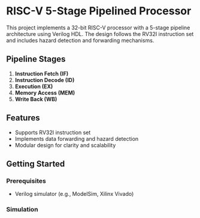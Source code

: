 # RISC-V 5-Stage Pipelined Processor

This project implements a 32-bit RISC-V processor with a 5-stage pipeline architecture using Verilog HDL. The design follows the RV32I instruction set and includes hazard detection and forwarding mechanisms.

## Pipeline Stages

1. **Instruction Fetch (IF)**
2. **Instruction Decode (ID)**
3. **Execution (EX)**
4. **Memory Access (MEM)**
5. **Write Back (WB)**

## Features

- Supports RV32I instruction set
- Implements data forwarding and hazard detection
- Modular design for clarity and scalability

## Getting Started

### Prerequisites

- Verilog simulator (e.g., ModelSim, Xilinx Vivado)


### Simulation

